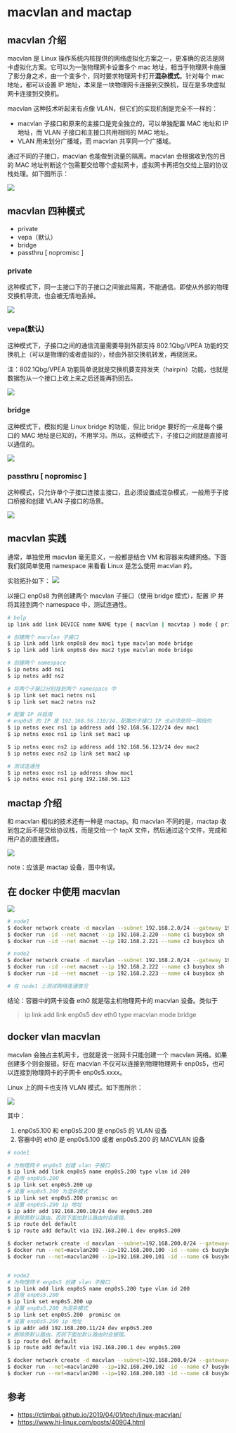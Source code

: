 # macvlan and mactap

## macvlan 介绍

macvlan 是 Linux 操作系统内核提供的网络虚拟化方案之一，更准确的说法是网卡虚拟化方案。它可以为一张物理网卡设置多个 mac 地址，相当于物理网卡施展了影分身之术，由一个变多个，同时要求物理网卡打开**混杂模式**。针对每个 mac 地址，都可以设置 IP 地址，本来是一块物理网卡连接到交换机，现在是多块虚拟网卡连接到交换机。

macvlan 这种技术听起来有点像 VLAN，但它们的实现机制是完全不一样的：

* macvlan 子接口和原来的主接口是完全独立的，可以单独配置 MAC 地址和 IP 地址，而 VLAN 子接口和主接口共用相同的 MAC 地址。
* VLAN 用来划分广播域，而 macvlan 共享同一个广播域。

通过不同的子接口，macvlan 也能做到流量的隔离。macvlan 会根据收到包的目的 MAC 地址判断这个包需要交给哪个虚拟网卡，虚拟网卡再把包交给上层的协议栈处理。如下图所示：

![](./images/01.png)

## macvlan 四种模式

* private
* vepa（默认）
* bridge
* passthru [ nopromisc ]


### private

这种模式下，同一主接口下的子接口之间彼此隔离，不能通信。即使从外部的物理交换机导流，也会被无情地丢掉。

![](./images/macvlan-01.png)

### vepa(默认)

这种模式下，子接口之间的通信流量需要导到外部支持 802.1Qbg/VPEA 功能的交换机上（可以是物理的或者虚拟的），经由外部交换机转发，再绕回来。

注：802.1Qbg/VPEA 功能简单说就是交换机要支持发夹（hairpin）功能，也就是数据包从一个接口上收上来之后还能再扔回去。

![](./images/macvlan-02.png)

### bridge

这种模式下，模拟的是 Linux bridge 的功能，但比 bridge 要好的一点是每个接口的 MAC 地址是已知的，不用学习。所以，这种模式下，子接口之间就是直接可以通信的。

![](./images/macvlan-03.png)

### passthru [ nopromisc ]

这种模式，只允许单个子接口连接主接口，且必须设置成混杂模式，一般用于子接口桥接和创建 VLAN 子接口的场景。

![](./images/macvlan-04.png)

## macvlan 实践

通常，单独使用 macvlan 毫无意义，一般都是结合 VM 和容器来构建网络。下面我们就简单使用 namespace 来看看 Linux 是怎么使用 macvlan 的。

实验拓扑如下：
![](./images/macvlan-05.png)

以接口 enp0s8 为例创建两个 macvlan 子接口（使用 bridge 模式），配置 IP 并将其挂到两个 namespace 中，测试连通性。

```bash
# help
ip link add link DEVICE name NAME type { macvlan | macvtap } mode { private | vepa | bridge | passthru [ nopromisc ] | source }

# 创建两个 macvlan 子接口
$ ip link add link enp0s8 dev mac1 type macvlan mode bridge
$ ip link add link enp0s8 dev mac2 type macvlan mode bridge

# 创建两个 namespace
$ ip netns add ns1
$ ip netns add ns2

# 将两个子接口分别挂到两个 namespace 中
$ ip link set mac1 netns ns1
$ ip link set mac2 netns ns2

# 配置 IP 并启用
# enp0s8 的 IP 是 192.168.56.110/24，配置的子接口 IP 也必须是同一网段的
$ ip netns exec ns1 ip address add 192.168.56.122/24 dev mac1
$ ip netns exec ns1 ip link set mac1 up

$ ip netns exec ns2 ip address add 192.168.56.123/24 dev mac2
$ ip netns exec ns2 ip link set mac2 up

# 测试连通性
$ ip netns exec ns1 ip address show mac1
$ ip netns exec ns1 ping 192.168.56.123

```

## mactap 介绍

和 macvlan 相似的技术还有一种是 mactap。和 macvlan 不同的是，mactap 收到包之后不是交给协议栈，而是交给一个 tapX 文件，然后通过这个文件，完成和用户态的直接通信。

![](./images/02.png)

note：应该是 mactap 设备，图中有误。

## 在 docker 中使用 macvlan 

![](./images/macvlan_docker.png)

```bash
# node1
$ docker network create -d macvlan --subnet 192.168.2.0/24 --gateway 192.168.2.1 -o parent=enp0s5 -o macvlan_mode=bridge macnet
$ docker run -id --net macnet --ip 192.168.2.220 --name c1 busybox sh
$ docker run -id --net macnet --ip 192.168.2.221 --name c2 busybox sh

# node2
$ docker network create -d macvlan --subnet 192.168.2.0/24 --gateway 192.168.2.1 -o parent=enp0s5 -o macvlan_mode=bridge macnet
$ docker run -id --net macnet --ip 192.168.2.222 --name c3 busybox sh
$ docker run -id --net macnet --ip 192.168.2.223 --name c4 busybox sh

# 在 node1 上测试网络连通情况

```

结论：容器中的网卡设备 eth0 就是宿主机物理网卡的 macvlan 设备。类似于
> ip link add link enp0s5 dev eth0 type macvlan mode bridge

## docker vlan macvlan

macvlan 会独占主机网卡，也就是说一张网卡只能创建一个 macvlan 网络。如果创建多个则会报错。好在 macvlan 不仅可以连接到物理物理网卡 enp0s5，也可以连接到物理网卡的子网卡 enp0s5.xxxx。

Linux 上的网卡也支持 VLAN 模式。如下图所示：

![](./images/macvlan_vlan_docker.png)

其中：
1. enp0s5.100 和 enp0s5.200 是 enp0s5 的 VLAN 设备
2. 容器中的 eth0 是 enp0s5.100 或者 enp0s5.200 的 MACVLAN 设备

```bash
# node1

# 为物理网卡 enp0s5 创建 vlan 子接口
$ ip link add link enp0s5 name enp0s5.200 type vlan id 200
# 启用 enp0s5.200
$ ip link set enp0s5.200 up
# 设置 enp0s5.200 为混杂模式
$ ip link set enp0s5.200 promisc on
# 设置 enp0s5.200 ip 地址
$ ip addr add 192.168.200.10/24 dev enp0s5.200
# 删除原默认路由，否则下面加默认路由时会报错。
$ ip route del default
$ ip route add default via 192.168.200.1 dev enp0s5.200

$ docker network create -d macvlan --subnet=192.168.200.0/24 --gateway=192.168.200.1 -o parent=enp0s5.200 -o macvlan_mode=bridge macvlan200
$ docker run --net=macvlan200 --ip=192.168.200.100 -id --name c5 busybox sh
$ docker run --net=macvlan200 --ip=192.168.200.101 -id --name c6 busybox sh


# node2
# 为物理网卡 enp0s5 创建 vlan 子接口
$ ip link add link enp0s5 name enp0s5.200 type vlan id 200
# 启用 enp0s5.200
$ ip link set enp0s5.200 up
# 设置 enp0s5.200 为混杂模式
$ ip link set enp0s5.200  promisc on
# 设置 enp0s5.200 ip 地址
$ ip addr add 192.168.200.11/24 dev enp0s5.200
# 删除原默认路由，否则下面加默认路由时会报错。
$ ip route del default
$ ip route add default via 192.168.200.1 dev enp0s5.200

$ docker network create -d macvlan --subnet=192.168.200.0/24 --gateway=192.168.200.1 -o parent=enp0s5.200 -o macvlan_mode=bridge macvlan200
$ docker run --net=macvlan200 --ip=192.168.200.102 -id --name c7 busybox sh
$ docker run --net=macvlan200 --ip=192.168.200.103 -id --name c8 busybox sh

```

## 参考

* https://ctimbai.github.io/2019/04/01/tech/linux-macvlan/
* https://www.hi-linux.com/posts/40904.html
